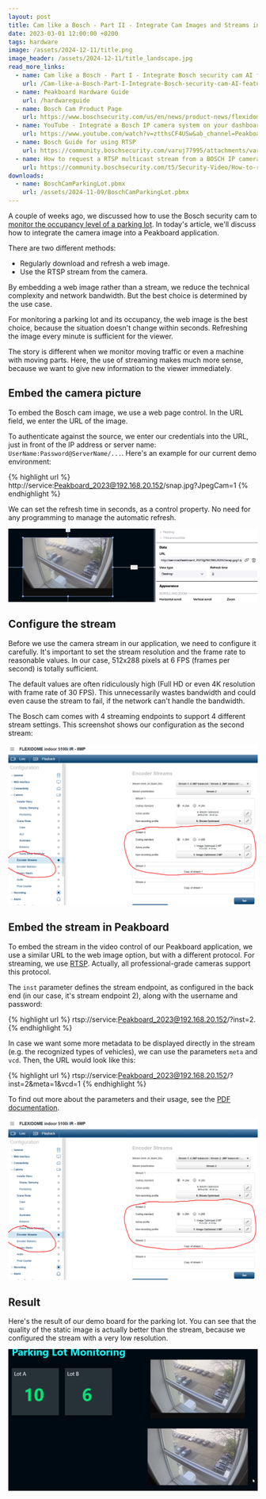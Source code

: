 ```yaml
---
layout: post
title: Cam like a Bosch - Part II - Integrate Cam Images and Streams into Peakboard Applications
date: 2023-03-01 12:00:00 +0200
tags: hardware
image: /assets/2024-12-11/title.png
image_header: /assets/2024-12-11/title_landscape.jpg
read_more_links:
  - name: Cam like a Bosch - Part I - Integrate Bosch security cam AI features with Peakboard
    url: /Cam-like-a-Bosch-Part-I-Integrate-Bosch-security-cam-AI-features-with-Peakboard.html
  - name: Peakboard Hardware Guide
    url: /hardwareguide
  - name: Bosch Cam Product Page
    url: https://www.boschsecurity.com/us/en/news/product-news/flexidome-5100i/
  - name: YouTube - Integrate a Bosch IP camera system on your dashboard
    url: https://www.youtube.com/watch?v=ztthsCF4USw&ab_channel=PeakboardEN
  - name: Bosch Guide for using RTSP
    url: https://community.boschsecurity.com/varuj77995/attachments/varuj77995/bt_community-tkb-video/241/1/RTSP%20usage%20with%20Bosch%20Video%20IP%20Devices.pdf
  - name: How to request a RTSP multicast stream from a BOSCH IP camera?
    url: https://community.boschsecurity.com/t5/Security-Video/How-to-request-a-RTSP-multicast-stream-from-a-BOSCH-IP-camera/ta-p/16494
downloads:
  - name: BoschCamParkingLot.pbmx
    url: /assets/2024-11-09/BoschCamParkingLot.pbmx
---
```

A couple of weeks ago, we discussed how to use the Bosch security cam to [monitor the occupancy level of a parking lot](/Cam-like-a-Bosch-Part-I-Integrate-Bosch-security-cam-AI-features-with-Peakboard.html). In today's article, we'll discuss how to integrate the camera image into a Peakboard application.

There are two different methods:
* Regularly download and refresh a web image.
* Use the RTSP stream from the camera.

By embedding a web image rather than a stream, we reduce the technical complexity and network bandwidth. But the best choice is determined by the use case.

For monitoring a parking lot and its occupancy, the web image is the best choice, because the situation doesn't change within seconds. Refreshing the image every minute is sufficient for the viewer.

The story is different when we monitor moving traffic or even a machine with moving parts. Here, the use of streaming makes much more sense, because we want to give new information to the viewer immediately.

## Embed the camera picture

To embed the Bosch cam image, we use a web page control. In the URL field, we enter the URL of the image.

To authenticate against the source, we enter our credentials into the URL, just in front of the IP address or server name: `UserName:Password@ServerName/...`. Here's an example for our current demo environment:

{% highlight url %}
http://service:Peakboard_2023@192.168.20.152/snap.jpg?JpegCam=1
{% endhighlight %}

We can set the refresh time in seconds, as a control property. No need for any programming to manage the automatic refresh.

![image](/assets/2024-12-11/010.png)

## Configure the stream

Before we use the camera stream in our application, we need to configure it carefully. It's important to set the stream resolution and the frame rate to reasonable values. In our case, 512x288 pixels at 6 FPS (frames per second) is totally sufficient.

The default values are often ridiculously high (Full HD or even 4K resolution with frame rate of 30 FPS). This unnecessarily wastes bandwidth and could even cause the stream to fail, if the network can't handle the bandwidth.

The Bosch cam comes with 4 streaming endpoints to support 4 different stream settings. This screenshot shows our configuration as the second stream:

![image](/assets/2024-12-11/020.png)

## Embed the stream in Peakboard

To embed the stream in the video control of our Peakboard application, we use a similar URL to the web image option, but with a different protocol. For streaming, we use [RTSP](https://en.wikipedia.org/wiki/Real-Time_Streaming_Protocol). Actually, all professional-grade cameras support this protocol.

The `inst` parameter defines the stream endpoint, as configured in the back end (in our case, it's stream endpoint 2), along with the username and password:

{% highlight url %}
rtsp://service:Peakboard_2023@192.168.20.152/?inst=2.
{% endhighlight %}

In case we want some more metadata to be displayed directly in the stream (e.g. the recognized types of vehicles), we can use the parameters `meta` and `vcd`. Then, the URL would look like this:

{% highlight url %}
rtsp://service:Peakboard_2023@192.168.20.152/?inst=2&meta=1&vcd=1
{% endhighlight %}

To find out more about the parameters and their usage, see the [PDF documentation](https://community.boschsecurity.com/varuj77995/attachments/varuj77995/bt_community-tkb-video/241/1/RTSP%20usage%20with%20Bosch%20Video%20IP%20Devices.pdf).

![image](/assets/2024-12-11/020.png)

## Result

Here's the result of our demo board for the parking lot. You can see that the quality of the static image is actually better than the stream, because we configured the stream with a very low resolution.

![image](/assets/2024-12-11/result.png)
